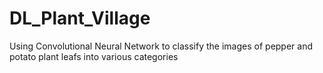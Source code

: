 # DL_Plant_Village
Using Convolutional Neural Network to classify the images of pepper and potato plant leafs into various categories
